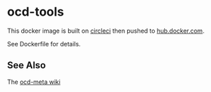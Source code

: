 # ocd-tools

This docker image is built on [circleci](https://circleci.com/gh/ocd-scm/ocd-tools) then pushed to [hub.docker.com](https://hub.docker.com/r/simonmassey/ocd-tools/). 

See Dockerfile for details. 

## See Also

The [ocd-meta wiki](https://github.com/ocd-scm/ocd-meta/wiki)
